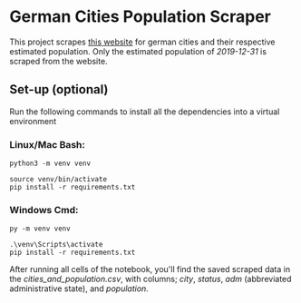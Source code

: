 # German Cities Population Scraper

This project scrapes [this website](https://www.citypopulation.de/en/germany/cities/) for german cities and their respective estimated
population. 
Only the estimated population of *2019-12-31* is scraped from the website.

## Set-up (optional)

Run the following commands to install all the dependencies into a virtual
environment

### Linux/Mac Bash:

```
python3 -m venv venv

source venv/bin/activate
pip install -r requirements.txt
```

### Windows Cmd:

```
py -m venv venv

.\venv\Scripts\activate
pip install -r requirements.txt
```

After running all cells of the notebook, you'll find the saved scraped data in
the *cities_and_population.csv*, with columns; *city*, *status*, *adm*
(abbreviated administrative state), and
*population*.

